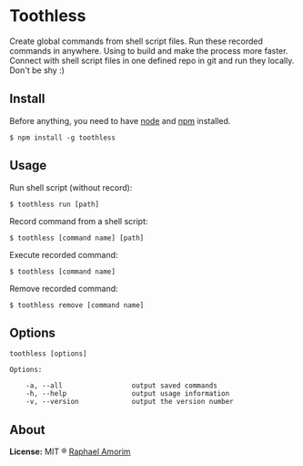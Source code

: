 # Toothless

Create global commands from shell script files. Run these recorded commands in anywhere. Using to build and make the process more faster. Connect with shell script files in one defined repo in git and run they locally. Don't be shy :)

## Install

Before anything, you need to have [node](http://nodejs.org/) and [npm](https://www.npmjs.org/) installed.

    $ npm install -g toothless

## Usage

Run shell script (without record):

    $ toothless run [path]

Record command from a shell script:

    $ toothless [command name] [path]

Execute recorded command:

    $ toothless [command name]

Remove recorded command:

    $ toothless remove [command name]


## Options

    toothless [options]

    Options:

        -a, --all                 output saved commands
        -h, --help                output usage information
        -v, --version             output the version number


## About

**License:** MIT ® [Raphael Amorim](https://github.com/raphamorim)
